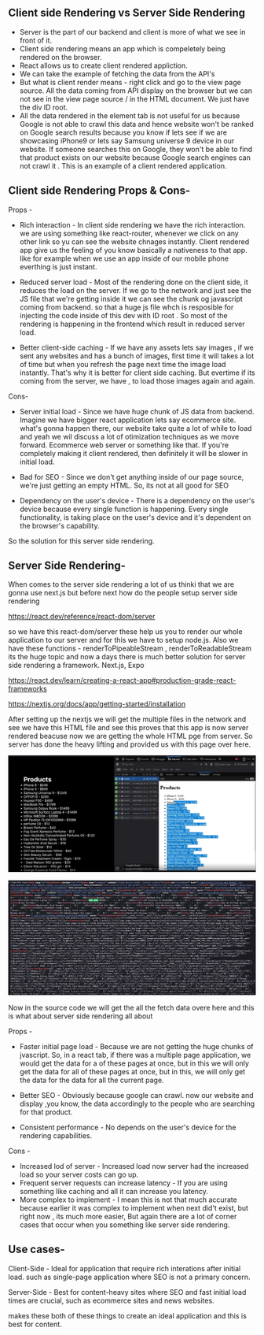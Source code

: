 Client side Rendering vs Server Side Rendering
------------------------------------------------

* Server is the part of our backend and client is more of what we see in front of it.
* Client side rendering means an app which is compeletely being rendered on the browser.
* React allows us to create client rendered appliction.
* We can take the example of fetching the data from the API's
* But what is client render means - right click and go to the view page source. All the data coming from API display on the browser but we can not see in the view page source / in the HTML document. We just have the div ID root.
* All the data rendered in the element tab is not useful for us because Google is not able to crawl this data and hence website won't be ranked on Google search results because you know if lets see if we are showcasing iPhone9 or lets say Samsung universe 9 device in our website. If someone searches this on Google, they won't be able to find that product exists on our website because Google search engines can not crawl it . This is an example of a client rendered application.

Client side Rendering Props & Cons-
------------------------------------
Props - 
* Rich interaction - 
In client side rendering we have the rich interaction. we are using something like react-router, whenever we click on any other link so yu can see the website chnages instantly. Client rendered app give us the feeling of you know basically a nativeness to that app. 
like for example when we use an app inside of our mobile phone everthing is just instant.

* Reduced server load -
Most of the rendering done on the client side, it reduces the load on the server. 
If we go to the network and just see the JS file that we're getting inside it we can see the chunk og javascript coming from backend. so that a huge js file whch is resposible for injecting the code inside of this dev with ID root . So most of the rendering is happening in the frontend which result in reduced server load.

* Better client-side caching -
If we have any assets lets say images , if we sent any websites and has a bunch of images, first time it will takes a lot of time but when you refresh the page next time the image load instantly. That's why it is better for client side caching. But evertime if its coming from the server, we have , to load those images again and again.

Cons-
* Server initial load - Since we have huge chunk of JS data from backend. Imagine we have bigger react application lets say ecommerce site. what's gonna happen there, our website take quite a lot of while to load and yeah we wil discuss a lot of otimization techniques as we move forward. Ecommerce web server or something like that. If you're completely making it client rendered, then definitely it will be slower in initial load.

* Bad for SEO - Since we don't get anything inside of our page source, we're just getting an empty HTML. So, its not at all good for SEO
* Dependency on the user's device - There is a dependency on the user's device because every single function is happening. Every single functionality, is taking place on the user's device and it's dependent on the browser's capability.

So the solution for this server side rendering.

Server Side Rendering-
-------------------------
When comes to the server side rendering a lot of us thinki that we are gonna use next.js but before next how do the people setup server side rendering

https://react.dev/reference/react-dom/server

so we have this react-dom/server these help us you to render our whole application to our server and for this we have to setup node.js. 
Also we have these functions - 
renderToPipeableStream , renderToReadableStream its the huge topic and now a days there is much better solution for server side rendering a framework.
Next.js, Expo

https://react.dev/learn/creating-a-react-app#production-grade-react-frameworks

https://nextjs.org/docs/app/getting-started/installation

After setting up the nextjs we will get the multiple files in the network  and see we have this HTML file and see this proves that this app is now server rendered beacuse now we are getting the whole HTML pge from server. So server has done the heavy lifting and provided us with this page over here.

![alt text](image.png)

![alt text](image-1.png)

Now in the source code we will get the all the fetch data overe here and this is what about server side rendering all about 

Props -
* Faster initial page load - Because we are not getting the huge chunks of jvascript. So, in a react tab, if there was a multiple page application, we would get the data for a of these pages at once, but in this we will only get the data for all of these pages at once, but in this, we will only get the data for the data for all the current page.

* Better SEO - Obviously because google can crawl. now our website and display ,you know, the data accordingly to the people who are searching for that product.  

* Consistent performance - No depends on the user's device for the rendering capabilities.


Cons -
* Increased lod of server - Increased load now server had the increased load so your server costs can go up.
* Frequent server requests can increase latency - If you are using something like caching and all it can increase you latency.
* More complex to implement - I mean this is not that much accurate because earlier it was complex to implement when next did't exist, but right now , its much more easier, But again there are a lot of corner cases that occur when you something like server side rendering.

Use cases- 
------------
Client-Side - Ideal for application that require rich interations after initial load. such as single-page application where SEO is not a primary concern.

Server-Side - Best for content-heavy sites where SEO and fast initial load times are crucial, such as ecommerce sites and news websites.

makes these both of these things to create an ideal application and this is best for content.


